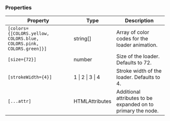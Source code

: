 ### Properties

| Property                                                             | Type                       | Description                                                  |
| -------------------------------------------------------------------- | -------------------------- | ------------------------------------------------------------ |
| `[colors={[COLORS.yellow, COLORS.blue, COLORS.pink, COLORS.green]}]` | string[]                   | Array of color codes for the loader animation.               |
| `[size={72}]`                                                        | number                     | Size of the loader. Defaults to 72.                          |
| `[strokeWidth={4}]`                                                  | 1 \| 2 \| 3 \| 4           | Stroke width of the loader. Defaults to 4.                   |
| `[...attr] `                                                         | HTMLAttributes<SVGElement> | Additional attributes to be expanded on to primary the node. |
